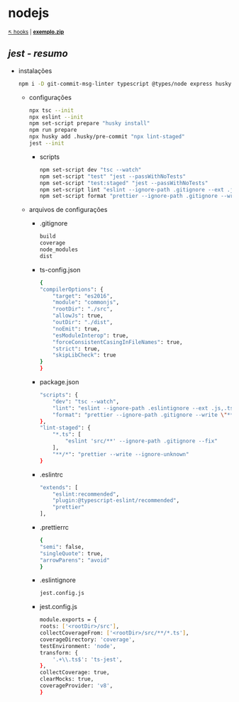 # nodejs 

<sub>[:arrow_upper_left: hooks](../readme.md) | [**exemplo.zip**](exemplo.zip)<sub>

## *jest - resumo*

- instalações
    ```bash
    npm i -D git-commit-msg-linter typescript @types/node express husky lint-staged eslint @eslint/create-config @typescript-eslint/parser @typescript-eslint/eslint-plugin prettier eslint-config-prettier jest @types/jest ts-jest
    ```
    - configurações
        ```bash
        npx tsc --init
        npx eslint --init
        npm set-script prepare "husky install"
        npm run prepare
        npx husky add .husky/pre-commit "npx lint-staged"
        jest --init
        ```
        - scripts
            ```bash
            npm set-script dev "tsc --watch"
            npm set-script "test" "jest --passWithNoTests"
            npm set-script "test:staged" "jest --passWithNoTests"
            npm set-script lint "eslint --ignore-path .gitignore --ext .js,.ts ."
            npm set-script format "prettier --ignore-path .gitignore --write \""**/*.+(js|ts|json)\"""
            ```
    - arquivos de configurações

        - .gitignore
            ```bash
            build
            coverage
            node_modules
            dist
            ```

        - ts-config.json
            ```bash
            {
            "compilerOptions": {
                "target": "es2016",
                "module": "commonjs",
                "rootDir": "./src",
                "allowJs": true,
                "outDir": "./dist",
                "noEmit": true,
                "esModuleInterop": true,
                "forceConsistentCasingInFileNames": true,
                "strict": true,
                "skipLibCheck": true
            }
            }
            ```

        - package.json
            ```bash
            "scripts": {
                "dev": "tsc --watch",
                "lint": "eslint --ignore-path .eslintignore --ext .js,.ts .",
                "format": "prettier --ignore-path .gitignore --write \"**/*.+(js|ts|json)\""
            },
            "lint-staged": {
                "*.ts": [
                    "eslint 'src/**' --ignore-path .gitignore --fix"
                ],
                "**/*": "prettier --write --ignore-unknown"
            }
            ```

        - .eslintrc
            ```bash
            "extends": [
                "eslint:recommended",
                "plugin:@typescript-eslint/recommended",
                "prettier"
            ],
            ```

        - .prettierrc
            ```bash
            {
            "semi": false,
            "singleQuote": true,
            "arrowParens": "avoid"
            }
            ```


        - .eslintignore
            ```bash
            jest.config.js
            ```

        - jest.config.js
            ```bash
            module.exports = {
            roots: ['<rootDir>/src'],
            collectCoverageFrom: ['<rootDir>/src/**/*.ts'],
            coverageDirectory: 'coverage',
            testEnvironment: 'node',
            transform: {
                '.+\\.ts$': 'ts-jest',
            },
            collectCoverage: true,
            clearMocks: true,
            coverageProvider: 'v8',
            }
            ```

